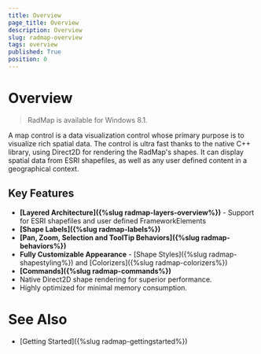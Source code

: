 ```yaml
---
title: Overview
page_title: Overview
description: Overview
slug: radmap-overview
tags: overview
published: True
position: 0
---
```


# Overview

>RadMap is available for Windows 8.1.


A map control is a data visualization control whose primary purpose is to visualize rich spatial data.
The control is ultra fast thanks to the native C++ library, using Direct2D for rendering the RadMap's shapes.
It can display spatial data from ESRI shapefiles, as well as any user defined content in a geographical context.


## Key Features

* **[Layered Architecture]({%slug radmap-layers-overview%})** - Support for ESRI shapefiles and user defined FrameworkElements
* **[Shape Labels]({%slug radmap-labels%})**
* **[Pan, Zoom, Selection and ToolTip Behaviors]({%slug radmap-behaviors%})**
* **Fully Customizable Appearance** - [Shape Styles]({%slug radmap-shapestyling%}) and [Colorizers]({%slug radmap-colorizers%})
* **[Commands]({%slug radmap-commands%})**
* Native Direct2D shape rendering for superior performance.
* Highly optimized for minimal memory consumption.

# See Also

 * [Getting Started]({%slug radmap-gettingstarted%})